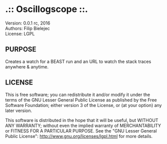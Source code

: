 .:: Oscillogscope ::.
=====================

Version: 0.0.1 rc, 2016 <br />
Authors: Filip Bielejec <br />
License: LGPL <br />

## PURPOSE
Creates a watch for a BEAST run and an URL to watch the stack traces anywhere & anytime.

## LICENSE
  This is free software; you can redistribute it and/or modify 
  it under the terms of the GNU Lesser General Public License as 
  published by the Free Software Foundation; either version 3 
  of the License, or (at your option) any later version. 
 
   This software is distributed in the hope that it will be useful,
   but WITHOUT ANY WARRANTY; without even the implied warranty of 
   MERCHANTABILITY or FITNESS FOR A PARTICULAR PURPOSE.  See the 
   "GNU Lesser General Public License": http://www.gnu.org/licenses/lgpl.html for more details.
